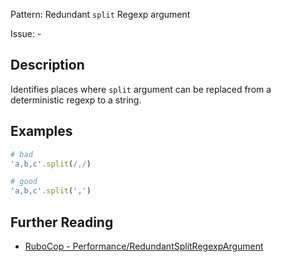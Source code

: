 Pattern: Redundant `split` Regexp argument

Issue: -

## Description

Identifies places where `split` argument can be replaced from a deterministic regexp to a string.

## Examples

```ruby
# bad
'a,b,c'.split(/,/)

# good
'a,b,c'.split(',')
```

## Further Reading

* [RuboCop - Performance/RedundantSplitRegexpArgument](https://docs.rubocop.org/rubocop-performance/cops_performance.html#performanceredundantsplitregexpargument)
